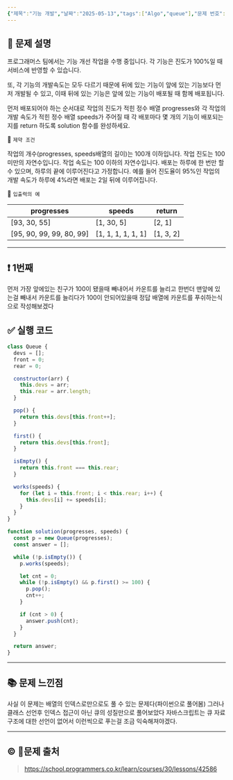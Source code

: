 ```yaml
---
{"제목":"기능 개발","날짜":"2025-05-13","tags":["Algo","queue"],"문제 번호":"16","출처":"https://school.programmers.co.kr/learn/courses/30/lessons/42586","dg-publish":true,"permalink":"/공부/Algo/큐/기능 개발/","dgPassFrontmatter":true,"created":"2025-05-13T22:43:06.625+09:00","updated":"2025-05-13T23:12:09.878+09:00"}
---
```


## 📔 문제 설명

프로그래머스 팀에서는 기능 개선 작업을 수행 중입니다. 각 기능은 진도가 100%일 때 서비스에 반영할 수 있습니다.

또, 각 기능의 개발속도는 모두 다르기 때문에 뒤에 있는 기능이 앞에 있는 기능보다 먼저 개발될 수 있고, 이때 뒤에 있는 기능은 앞에 있는 기능이 배포될 때 함께 배포됩니다.

먼저 배포되어야 하는 순서대로 작업의 진도가 적힌 정수 배열 progresses와 각 작업의 개발 속도가 적힌 정수 배열 speeds가 주어질 때 각 배포마다 몇 개의 기능이 배포되는지를 return 하도록 solution 함수를 완성하세요.

📓 `제약 조건`

작업의 개수(progresses, speeds배열의 길이)는 100개 이하입니다.
작업 진도는 100 미만의 자연수입니다.
작업 속도는 100 이하의 자연수입니다.
배포는 하루에 한 번만 할 수 있으며, 하루의 끝에 이루어진다고 가정합니다. 예를 들어 진도율이 95%인 작업의 개발 속도가 하루에 4%라면 배포는 2일 뒤에 이루어집니다.


📓 `입출력의 예`

|progresses|speeds|return|
|---|---|---|
|[93, 30, 55]|[1, 30, 5]|[2, 1]|
|[95, 90, 99, 99, 80, 99]|[1, 1, 1, 1, 1, 1]|[1, 3, 2]|

---
## ❗ 1번째

먼저 가장 앞에있는 친구가 100이 됐을때 빼내어서 카운트를 늘리고 한번더 맨앞에 있는걸 빼내서 카운트를 늘리다가 100이 안되어있을때 정답 배열에 카운트를 푸쉬하는식으로 작성해보겠다
<br>
## ✅ 실행 코드
```js
class Queue {
  devs = [];
  front = 0;
  rear = 0;

  constructor(arr) {
    this.devs = arr;
    this.rear = arr.length;
  }

  pop() {
    return this.devs[this.front++];
  }

  first() {
    return this.devs[this.front];
  }

  isEmpty() {
    return this.front === this.rear;
  }

  works(speeds) {
    for (let i = this.front; i < this.rear; i++) {
      this.devs[i] += speeds[i];
    }
  }
}

function solution(progresses, speeds) {
  const p = new Queue(progresses);
  const answer = [];

  while (!p.isEmpty()) {
    p.works(speeds);

    let cnt = 0;
    while (!p.isEmpty() && p.first() >= 100) {
      p.pop();
      cnt++;
    }

    if (cnt > 0) {
      answer.push(cnt);
    }
  }

  return answer;
}
```
---
## 📚 문제 느낀점

사실 이 문제는 배열의 인덱스로만으로도 풀 수 있는 문제다(파이썬으로 풀어봄) 그러나 클래스 선언후 인덱스 접근이 아닌 큐의 성질만으로 풀어보았다 자바스크립트는 큐 자료구조에 대한 선언이 없어서 이런씩으로 푸는걸 조금 익숙해져야겠다.

---
## © 문제 출처

> https://school.programmers.co.kr/learn/courses/30/lessons/42586
